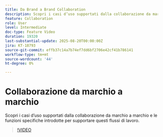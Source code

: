```yaml
---
title: Da Brand a Brand Collaboration
description: Scopri i casi d’uso supportati dalla collaborazione da marchio a marchio e le funzioni specifiche introdotte per supportare questi flussi di lavoro.
feature: Collaboration
role: User
level: Intermediate
doc-type: Feature Video
duration: 19320
last-substantial-update: 2025-08-20T00:00:00Z
jira: KT-18793
source-git-commit: effb37c14a7b74ef7dd6bf2706e42cf41b786141
workflow-type: tm+mt
source-wordcount: '44'
ht-degree: 0%

---
```



# Collaborazione da marchio a marchio

Scopri i casi d’uso supportati dalla collaborazione da marchio a marchio e le funzioni specifiche introdotte per supportare questi flussi di lavoro.

>[!VIDEO](https://video.tv.adobe.com/v/3470936/?learn=on&enablevpops)
